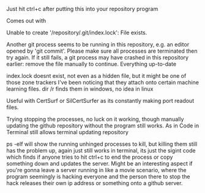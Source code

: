 Just hit ctrl+c after putting this into your repository program

Comes out with

Unable to create '/repository/.git/index.lock': File exists.

Another git process seems to be running in this repository, e.g.
an editor opened by 'git commit'. Please make sure all processes
are terminated then try again. If it still fails, a git process
may have crashed in this repository earlier:
remove the file manually to continue.
Everything up-to-date

index.lock doesnt exist, not even as a hidden file, but it might be one of those zone trackers I've been noticing that they attach onto certain machine learning files. dir /r finds them in windows, no idea in linux


Useful with CertSurf or SilCertSurfer as its constantly making port readout files.


Trying stopping the processes, no luck on it working, though manually updating the github repository without the program still works. As in Code in Terminal still allows terminal updating repository

ps -elf will show the running unhinged processes to kill, but killing them still has the problem up, again just still works in terminal, its just the sigint code which finds if anyone tries to hit ctrl+c to end the process or copy something down and updates the server. Might be an interesting aspect if you're gonna leave a server running in like a movie scenario, where the program seemingly is hacking everyone and the person there to stop the hack releases their own ip address or something onto a github server.
